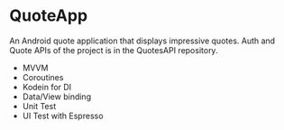 # QuoteApp
An Android quote application that displays impressive quotes. Auth and Quote APIs of the project is in the QuotesAPI repository.

* MVVM
* Coroutines
* Kodein for DI
* Data/View binding
* Unit Test
* UI Test with Espresso

